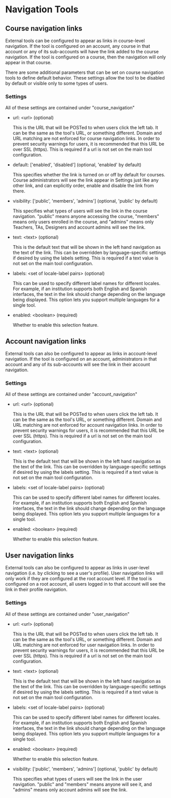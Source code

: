 Navigation Tools
=================

<a name="course_navigation"></a>
## Course navigation links

External tools can be configured to appear as links in course-level
navigation. If the tool is configured on an account, any course in
that account or any of its sub-accounts will have the link added to
the course navigation. If the tool is configured on a course, then
the navigation will only appear in that course.


There are some additional parameters that can be set on course
navigation tools to define default behavior. These settings allow
the tool to be disabled by default or visible only to some types
of users.


### Settings
All of these settings are contained under "course_navigation"

-   url: &lt;url&gt; (optional)

    This is the URL that will be POSTed to when users click the left tab. It can be the same as the tool's URL, or something different. Domain and URL matching are not enforced for course navigation links. In order to prevent security warnings for users, it is recommended that this URL be over SSL (https).
    This is required if a url is not set on the main tool configuration.

-   default: ['enabled', 'disabled'] (optional, 'enabled' by default)

    This specifies whether the link is turned on or off by default for courses. Course administrators will see the link appear in Settings just like any other link, and can explicitly order, enable and disable the link from there.

-   visibility: ['public', 'members', 'admins'] (optional, 'public' by default)

    This specifies what types of users will see the link in the course navigation. "public" means anyone accessing the course, "members" means only users enrolled in the course, and "admins" means only Teachers, TAs, Designers and account admins will see the link.

-   text: &lt;text&gt; (optional)

    This is the default text that will be shown in the left hand navigation as the text of the link. This can be overridden by language-specific settings if desired by using the labels setting.
    This is required if a text value is not set on the main tool configuration.

-   labels: &lt;set of locale-label pairs&gt; (optional)

    This can be used to specify different label names for different locales. For example, if an institution supports both English and Spanish interfaces, the text in the link should change depending on the language being displayed. This option lets you support multiple languages for a single tool.

-   enabled: &lt;boolean&gt; (required)

    Whether to enable this selection feature.

<a name="account_navigation"></a>
## Account navigation links
External tools can also be configured to appear as links in
account-level navigation. If the tool is configured on an account,
administrators in that account and any of its sub-accounts will see
the link in their account navigation.


### Settings
All of these settings are contained under "account_navigation"

-   url: &lt;url&gt; (optional)

    This is the URL that will be POSTed to when users click the left tab. It can be the same as the tool's URL, or something different. Domain and URL matching are not enforced for account navigation links. In order to prevent security warnings for users, it is recommended that this URL be over SSL (https).
    This is required if a url is not set on the main tool configuration.

-   text: &lt;text&gt; (optional)

    This is the default text that will be shown in the left hand navigation as the text of the link. This can be overridden by language-specific settings if desired by using the labels setting.
    This is required if a text value is not set on the main tool configuration.

-   labels: &lt;set of locale-label pairs&gt; (optional)

    This can be used to specify different label names for different locales. For example, if an institution supports both English and Spanish interfaces, the text in the link should change depending on the language being displayed. This option lets you support multiple languages for a single tool.

-   enabled: &lt;boolean&gt; (required)

    Whether to enable this selection feature.

<a name="user_navigation"></a>
## User navigation links
External tools can also be configured to appear as links in
user-level navigation (i.e. by clicking to see a user's profile).
User navigation links will only work if they are configured at
the root account level. If the tool is configured on a root account,
all users logged in to that account will see the link in their
profile navigation.


### Settings
All of these settings are contained under "user_navigation"

-   url: &lt;url&gt; (optional)

    This is the URL that will be POSTed to when users click the left tab. It can be the same as the tool's URL, or something different. Domain and URL matching are not enforced for user navigation links. In order to prevent security warnings for users, it is recommended that this URL be over SSL (https).
    This is required if a url is not set on the main tool configuration.

-   text: &lt;text&gt; (optional)

    This is the default text that will be shown in the left hand navigation as the text of the link. This can be overridden by language-specific settings if desired by using the labels setting.
    This is required if a text value is not set on the main tool configuration.

-   labels: &lt;set of locale-label pairs&gt; (optional)

    This can be used to specify different label names for different locales. For example, if an institution supports both English and Spanish interfaces, the text in the link should change depending on the language being displayed. This option lets you support multiple languages for a single tool.

-   enabled: &lt;boolean&gt; (required)

    Whether to enable this selection feature.

-   visibility: ['public', 'members', 'admins'] (optional, 'public' by default)

    This specifies what types of users will see the link in the user navigation. "public" and "members" means anyone will see it, and "admins" means only account admins will see the link.

